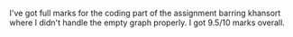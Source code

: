 I've got full marks for the coding part of the assignment barring khansort where I didn't handle the empty graph properly. I got 9.5/10 marks overall.
